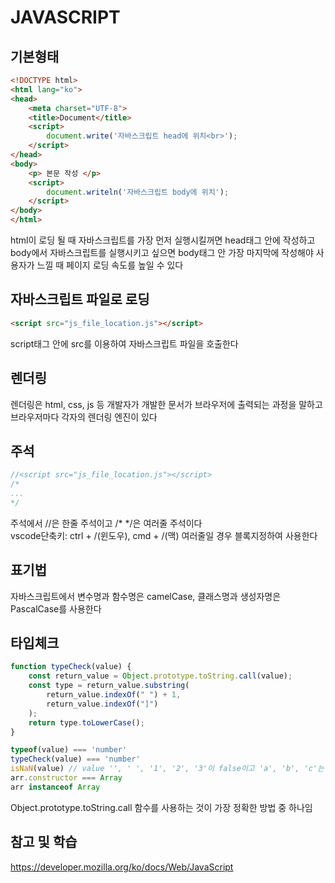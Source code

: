 # JAVASCRIPT

## 기본형태
```html
<!DOCTYPE html>
<html lang="ko">
<head>
    <meta charset="UTF-8">
    <title>Document</title>
    <script>
        document.write('자바스크립트 head에 위치<br>');
    </script>
</head>
<body>
    <p> 본문 작성 </p>
    <script>
        document.writeln('자바스크립트 body에 위치');
    </script>
</body>
</html>
```
html이 로딩 될 때 자바스크립트를 가장 먼저 실행시킬꺼면 head태그 안에 작성하고 body에서 자바스크립트를 실행시키고 싶으면 body태그 안 가장 마지막에 작성해야 사용자가 느낄 때 페이지 로딩 속도를 높일 수 있다   

## 자바스크립트 파일로 로딩
```html
<script src="js_file_location.js"></script>
```
script태그 안에 src를 이용하여 자바스크립트 파일을 호출한다   

## 렌더링
렌더링은 html, css, js 등 개발자가 개발한 문서가 브라우저에 출력되는 과정을 말하고 브라우저마다 각자의 렌더링 엔진이 있다   

## 주석
```javascript
//<script src="js_file_location.js"></script>
/*
...
*/
```
주석에서 //은 한줄 주석이고 /* */은 여러줄 주석이다   
vscode단축키: ctrl + /(윈도우), cmd + /(맥)   여러줄일 경우 블록지정하여 사용한다   

## 표기법
자바스크립트에서 변수명과 함수명은 camelCase, 클래스명과 생성자명은 PascalCase를 사용한다

## 타입체크
```js
function typeCheck(value) {
    const return_value = Object.prototype.toString.call(value);
    const type = return_value.substring(
        return_value.indexOf(" ") + 1,
        return_value.indexOf("]")
    );
    return type.toLowerCase();
}

typeof(value) === 'number'
typeCheck(value) === 'number'
isNaN(value) // value '', ' ', '1', '2', '3'이 false이고 'a', 'b', 'c'는 true
arr.constructor === Array
arr instanceof Array
```
Object.prototype.toString.call 함수를 사용하는 것이 가장 정확한 방법 중 하나임

## 참고 및 학습
https://developer.mozilla.org/ko/docs/Web/JavaScript
